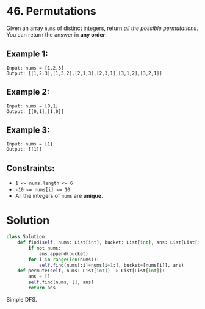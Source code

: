 # 46. Permutations

Given an array `nums` of distinct integers, return *all the possible permutations*. You can return the answer in **any order**.

## Example 1:
```
Input: nums = [1,2,3]
Output: [[1,2,3],[1,3,2],[2,1,3],[2,3,1],[3,1,2],[3,2,1]]
```

## Example 2:
```
Input: nums = [0,1]
Output: [[0,1],[1,0]]
```

## Example 3:
```
Input: nums = [1]
Output: [[1]]
```

## Constraints:
- `1 <= nums.length <= 6`
- `-10 <= nums[i] <= 10`
- All the integers of `nums` are **unique**.

# Solution
```python
class Solution:
    def find(self, nums: List[int], bucket: List[int], ans: List[List[int]]):
        if not nums:
            ans.append(bucket)
        for i in range(len(nums)):
            self.find(nums[:i]+nums[i+1:], bucket+[nums[i]], ans)
    def permute(self, nums: List[int]) -> List[List[int]]:
        ans = []
        self.find(nums, [], ans)
        return ans
```
Simple DFS.
